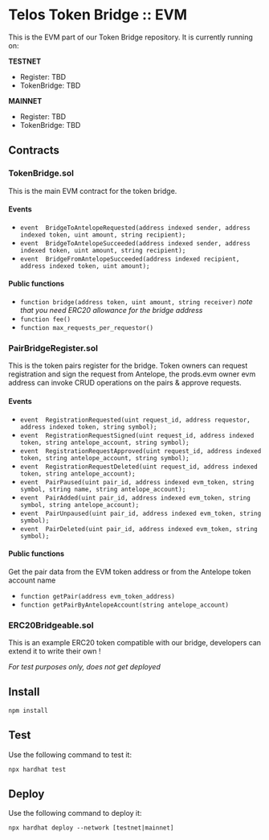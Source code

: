 # Telos Token Bridge :: EVM

This is the EVM part of our Token Bridge repository. It is currently running on:

**TESTNET**
- Register: TBD
- TokenBridge: TBD

**MAINNET**
- Register: TBD
- TokenBridge: TBD

## Contracts

### TokenBridge.sol

This is the main EVM contract for the token bridge.

#### Events

- `event  BridgeToAntelopeRequested(address indexed sender, address indexed token, uint amount, string recipient);`
- `event  BridgeToAntelopeSucceeded(address indexed sender, address indexed token, uint amount, string recipient);`
- `event  BridgeFromAntelopeSucceeded(address indexed recipient, address indexed token, uint amount);`

#### Public functions

- `function bridge(address token, uint amount, string receiver)` _note that you need ERC20 allowance for the bridge address_
- `function fee()`
- `function max_requests_per_requestor()`

### PairBridgeRegister.sol

This is the token pairs register for the bridge. Token owners can request registration and sign the request from Antelope, the prods.evm owner evm address can invoke CRUD operations on the pairs & approve requests.

#### Events

- `event  RegistrationRequested(uint request_id, address requestor, address indexed token, string symbol);`
- `event  RegistrationRequestSigned(uint request_id, address indexed token, string antelope_account, string symbol);`
- `event  RegistrationRequestApproved(uint request_id, address indexed token, string antelope_account, string symbol);`
- `event  RegistrationRequestDeleted(uint request_id, address indexed token, string antelope_account);`
- `event  PairPaused(uint pair_id, address indexed evm_token, string symbol, string name, string antelope_account);`
- `event  PairAdded(uint pair_id, address indexed evm_token, string symbol, string antelope_account);`
- `event  PairUnpaused(uint pair_id, address indexed evm_token, string symbol);`
- `event  PairDeleted(uint pair_id, address indexed evm_token, string symbol);`

#### Public functions

Get the pair data from the EVM token address or from the Antelope token account name

- `function getPair(address evm_token_address)`
- `function getPairByAntelopeAccount(string antelope_account)`

### ERC20Bridgeable.sol

This is an example ERC20 token compatible with our bridge, developers can extend it to write their own !

_For test purposes only, does not get deployed_

## Install

`npm install`

## Test

Use the following command to test it:

`npx hardhat test`

## Deploy

Use the following command to deploy it:

`npx hardhat deploy --network [testnet|mainnet]`
